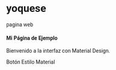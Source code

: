 # yoquese
pagina web
<!DOCTYPE html>
<html lang="es">
<head>
  <meta charset="UTF-8">
  <meta name="viewport" content="width=device-width, initial-scale=1.0">
  <title>Ejemplo Material Design</title>
  <link href="https://fonts.googleapis.com/css?family=Roboto&display=swap" rel="stylesheet">
  <link rel="stylesheet" href="https://cdnjs.cloudflare.com/ajax/libs/materialize/1.0.0/css/materialize.min.css">

  <style>
    body {
      font-family: 'Roboto', sans-serif;
    }
  </style>
</head>
<body class="container">

  <h4 class="purple-text text-darken-3">Mi Página de Ejemplo</h4>
  <p>Bienvenido a la interfaz con Material Design.</p>
  
  <a class="waves-effect waves-light btn purple darken-2">Botón Estilo Material</a>

</body>
</html>
